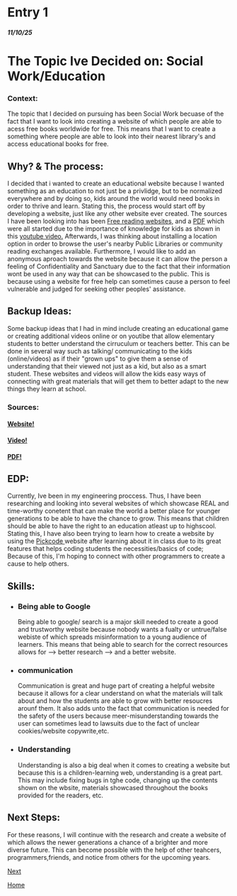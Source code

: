 # Entry 1
##### 11/10/25

<h1>The Topic Ive Decided on: Social Work/Education</h1>

<h3>Context:</h3>
<p>The topic that I decided on pursuing has been Social Work becuase of the fact that I want to look into creating a website of which people are able to acess free books worldwide for free. This means that I want to create a something where people are able to look into their nearest library's and access educational books for free. </p>

<h2>Why? & The process:</h2>
<p></p>I decided that i wanted to create an educational website because I wanted something as an education to not just be a privlidge, but to be normalized everywhere and by doing so, kids around the world would need books in order to thrive and learn. Stating this, the process would start off by developing a website, just like any other website ever created. The sources I have been looking into has been <a href="https://mmwelches.crsd.org/teachers/gradesspecialists/second-grade/mrs-remmey/free-reading-websites"> Free reading websites,</a> and a  <a href="https://atinternetmodules.org/storage/ocali-ims-sites/ocali-ims-atim/documents/OnlineBookResources.pdf"> PDF</a> which were all started due to the importance of knowledge for kids as shown in this <a href="https://www.youtube.com/watch?v=rW2r5uStgG0">youtube video.</a> Afterwards, I was thinking about installing a location option in order to browse the user's nearby Public Libraries or community reading exchanges available. Furthermore, I would like to add an anonymous aproach towards the website because it can allow the person a feeling of Confidentiality and Sanctuary due to the fact that their information wont be used in any way that can be showcased to the public. This is because using a website for free help can sometimes cause a person to feel vulnerable and judged for seeking other peoples' assistance.</p>

<h2>Backup Ideas:</h2>
<p>Some backup ideas that I had in mind include creating an educational game or creating additional videos online or on youtibe that allow elementary students to better understand the cirruculum or teachers better. This can be done in several way such as talking/ communicating to the kids (online/videos) as if their "grown ups" to give them a sense of understanding that their viewed not just as a kid, but also as a smart student. These websites and videos will allow the kids easy ways of connecting with great materials that will get them to better adapt to the new things they learn at school. </p>

<h3>Sources:</h3>
<h4><a href="https://mmwelches.crsd.org/teachers/gradesspecialists/second-grade/mrs-remmey/free-reading-websites" target="_blank">Website!</a></a></h4>
<h4><a href="https://www.youtube.com/watch?v=rW2r5uStgG0" target="_blank"> Video!</a></a></h4>
<h4><a href="https://atinternetmodules.org/storage/ocali-ims-sites/ocali-ims-atim/documents/OnlineBookResources.pdf" target="_blank">PDF!</a></a></h4>

<h2>EDP:</h2>
<p>Currently, Ive been in my engineering proccess. Thus, I have been researching and looking into several websites of which showcase REAL and time-worthy conetent that can make the world a better place for younger generations to be able to have the chance to grow. This means that children should be able to have the right to an education atleast up to highscool. Stating this, I have also been trying to learn how to create a website by using the <a href="https://pickcode.io/"> Pickcode </a>  website after learning about it in class due to its great features that helps coding students the necessities/basics of code; Because of this, I'm hoping to connect with other programmers to create a cause to help others.</p>

<h2>Skills:</h2>
<ul>
<li><h3>Being able to Google</h3>
<p>Being able to google/ search is a major skill needed to create a good and trustworthy website because nobody wants a fualty or untrue/false webiste of which spreads misinformation to a young audience of learners. This means that being able to search for the correct resources allows for --> better research --> and a better website.</p></li>

<li><h3>communication</h3>
<p>Communication is great and huge part of creating a helpful website because it allows for a clear understand on what the materials will talk about and how the students are able to grow with better resoucres arounf them. It also adds unto the fact that communication is needed for the safety of the users because meer-misunderstanding towards the user can sometimes lead to lawsuits due to the fact of unclear cookies/website copywrite,etc.</p></li>

<li><h3>Understanding</h3>
<p>Understanding is also a big deal when it comes to creating a website but because this is a children-learning web, understanding is a great part. This may include fixing bugs in tghe code, changing up the contents shown on the wbsite, materials showcased throughout the books provided for the readers, etc.</p></li>
</ul>

<h2>Next Steps:</h2>
<p>For these reasons, I will continue with the research and create a website of which allows the newer generations a chance of a brighter and more diverse future. This can become possible with the help of other teahcers, programmers,friends, and notice from others for the upcoming years.</p>


[Next](entry02.md)

[Home](../README.md)
